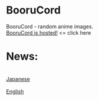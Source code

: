# BooruCord
BooruCord - random anime images.
<br>[BooruCord is hosted!](http://boorucord.rf.gd) <= click here</br>
# News:
<br><a><a href="http://boorucord.rf.gd/news_jp.html">Japanese</a></br>
<br><a><a href="http://boorucord.rf.gd/news.html">English</a></br>
